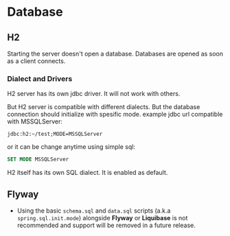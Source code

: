 # Database



## H2
Starting the server doesn't open a database. Databases are opened as soon as a client connects.

### Dialect and Drivers
H2 server has its own jdbc driver. It will not work with others.

But H2 server is compatible with different dialects. But the database connection should initialize with spesific mode. example jdbc url compatible with MSSQLServer:

```
jdbc:h2:~/test;MODE=MSSQLServer
```

or it can be change anytime using simple sql:

```sql
SET MODE MSSQLServer
```

H2 itself has its own SQL dialect. It is enabled as default.


## Flyway

- Using the basic `schema.sql` and `data.sql` scripts (a.k.a `spring.sql.init.mode`) alongside **Flyway** or **Liquibase** is not recommended and support will be removed in a future release.
